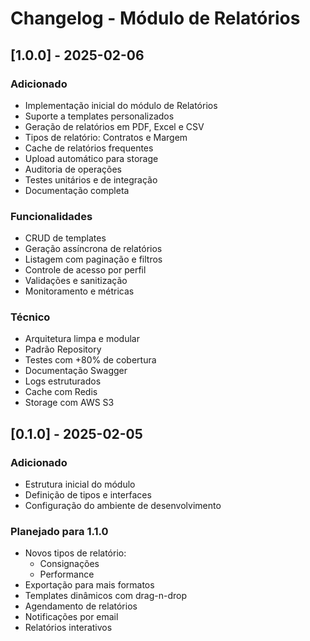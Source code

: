 # Changelog - Módulo de Relatórios

## [1.0.0] - 2025-02-06
### Adicionado
- Implementação inicial do módulo de Relatórios
- Suporte a templates personalizados
- Geração de relatórios em PDF, Excel e CSV
- Tipos de relatório: Contratos e Margem
- Cache de relatórios frequentes
- Upload automático para storage
- Auditoria de operações
- Testes unitários e de integração
- Documentação completa

### Funcionalidades
- CRUD de templates
- Geração assíncrona de relatórios
- Listagem com paginação e filtros
- Controle de acesso por perfil
- Validações e sanitização
- Monitoramento e métricas

### Técnico
- Arquitetura limpa e modular
- Padrão Repository
- Testes com +80% de cobertura
- Documentação Swagger
- Logs estruturados
- Cache com Redis
- Storage com AWS S3

## [0.1.0] - 2025-02-05
### Adicionado
- Estrutura inicial do módulo
- Definição de tipos e interfaces
- Configuração do ambiente de desenvolvimento

### Planejado para 1.1.0
- Novos tipos de relatório:
  - Consignações
  - Performance
- Exportação para mais formatos
- Templates dinâmicos com drag-n-drop
- Agendamento de relatórios
- Notificações por email
- Relatórios interativos
